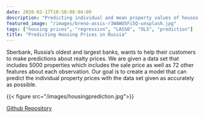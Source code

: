 ```yaml
---
date: 2020-02-17T10:58:08-04:00
description: "Predicting individual and mean property values of houses with various regression models"
featured_image: "/images/breno-assis-r3WAWU5Fi5Q-unsplash.jpg"
tags: ["housing prices", "regression", "LASSO", "OLS", "prediction"]
title: "Predicting Housing Prices in Russia"
---
```

Sberbank, Russia’s oldest and largest banks, wants to help their customers to make predictions about realty prices.  We are given a data set that includes 5000 properties which includes the sale price as well as 72 other features about each observation.  Our goal is to create a model that can predict the individual property prices with the data set given as accurately as possible.

{{< figure src="/images/housingprediction.jpg">}}

[Github Repository](https://github.com/MrinmoyBhaumik/housingprices)
